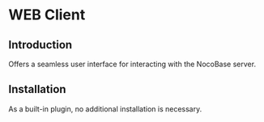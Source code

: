 # WEB Client

## Introduction

Offers a seamless user interface for interacting with the NocoBase server.

## Installation

As a built-in plugin, no additional installation is necessary.
